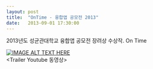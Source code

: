 ```yaml
---
layout: post
title:  "OnTime - 융합앱 공모전 2013"
date:   2013-09-01 17:30:00
---
```

2013년도 성균관대학교 융합앱 공모전 장려상 수상작. On Time

[![IMAGE ALT TEXT HERE](http://img.youtube.com/vi/XMbLIQ5UFYk/0.jpg)](http://www.youtube.com/watch?v=XMbLIQ5UFYk)
<br>\<Trailer Youtube 동영상\>
